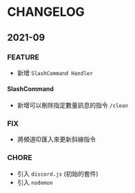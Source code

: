 # CHANGELOG

## 2021-09

### FEATURE
* 新增 `SlashCommand Handler`

#### SlashCommand
* 新增可以刪除指定數量訊息的指令 `/clean`

### FIX
* 將頻道ID匯入來更新斜線指令

### CHORE
* 引入 `discord.js` (初始的套件)
* 引入 `nodemon`